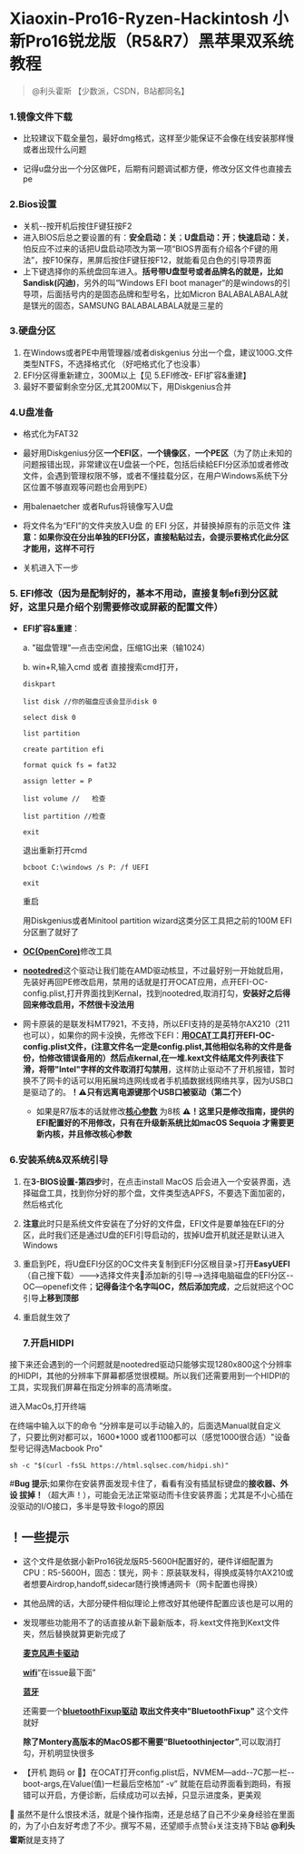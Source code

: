 # Xiaoxin-Pro16-Ryzen-Hackintosh 小新Pro16锐龙版（R5&R7）黑苹果双系统教程
> @利头霍斯 【少数派，CSDN，B站都同名】

### 1.镜像文件下载

* 比较建议下载全量包，最好dmg格式，这样至少能保证不会像在线安装那样慢或者出现什么问题

* 记得u盘分出一个分区做PE，后期有问题调试都方便，修改分区文件也直接去pe

### 2.Bios设置

* 关机--按开机后按住F键狂按F2
* 进入BIOS后总之要设置的有：**安全启动：关**；**U盘启动：开**；**快速启动：关**，怕反应不过来的话把U盘启动项改为第一项“BIOS界面有介绍各个F键的用法”，按F10保存，黑屏后按住F键狂按F12，就能看见白色的引导项界面
* 上下键选择你的系统盘回车进入。**括号带U盘型号或者品牌名的就是，比如Sandisk(闪迪)**，另外的叫“Windows EFI boot manager“的是windows的引导项，后面括号内的是固态品牌和型号名，比如Micron BALABALABALA就是镁光的固态，SAMSUNG BALABALABALA就是三星的

### 3.硬盘分区

1. 在Windows或者PE中用管理器/或者diskgenius 分出一个盘，建议100G.文件类型NTFS，不选择格式化     （好吧格式化了也没事）
2. EFI分区得重新建立，300M以上【见 5.EFI修改- EFI扩容&重建】
3. 最好不要留剩余空分区,尤其200M以下，用Diskgenius合并

### 4.U盘准备

* 格式化为FAT32

* 最好用Diskgenius分区**一个EFI区**，**一个镜像区**，**一个PE区**（为了防止未知的问题报错出现，非常建议在U盘装一个PE，包括后续給EFI分区添加或者修改文件，会遇到管理权限不够，或者不懂挂载分区，在用户Windows系统下分区位置不够直观等问题也会用到PE）

* 用balenaetcher 或者Rufus将镜像写入U盘

* 将文件名为“EFI”的文件夹放入U盘 的 EFI 分区，并替换掉原有的示范文件 **注意：如果你没在分出单独的EFI分区，直接粘贴过去，会提示要格式化此分区才能用，这样不可行**

* 关机进入下一步

### 5. EFI修改（因为是配制好的，基本不用动，直接复制efi到分区就好，这里只是介绍个别需要修改或屏蔽的配置文件）

- **EFI扩容&重建**：

  a. "磁盘管理"—点击空闲盘，压缩1G出来（输1024）

  b. win+R,输入cmd 或者 直接搜索cmd打开，

  `diskpart`

  `list disk //你的磁盘应该会显示disk 0`

  `select disk 0`

  `list partition`

  `create partition efi`

  `format quick fs = fat32`

  `assign letter = P`

  `list volume //	检查`

  `list partition //检查`

  `exit`

  退出重新打开cmd

  `bcboot C:\windows /s P: /f UEFI`

  `exit`

  重启

  用Diskgenius或者Minitool partition wizard这类分区工具把之前的100M EFI分区删了就好了

- [**OC(OpenCore)**](https://github.com/ic005k/OCAuxiliaryTools/releases/download/20240001/OCAT-Win64.zip "OC 修改工具")修改工具

- [**nootedred**](https://github.com/ChefKissInc/NootedRed "Nootedred")这个驱动让我们能在AMD驱动核显，不过最好别一开始就启用，先装好再回PE修改启用，禁用的话就是打开OCAT应用，点开EFI-OC-config.plist,打开界面找到Kernal，找到nootedred,取消打勾，**安装好之后得回来修改启用，不然很卡没法用**

- 网卡原装的是联发科MT7921，不支持，所以EFI支持的是英特尔AX210（211也可以），如果你的网卡没换，先修改下EFI：**用[OCAT](https://github.com/ic005k/OCAuxiliaryTools "OCAT下载链接页面")工具打开EFI-OC-config.plist文件，(注意文件名一定是config.plist,其他相似名称的文件是备份，怕修改错误备用的）然后点kernal,在一堆.kext文件结尾文件列表往下滑，将带"Intel"字样的文件取消打勾禁用**，这样防止驱动不了开机报错，暂时换不了网卡的话可以用拓展坞连网线或者手机插数据线网络共享，因为USB口是驱动了的。**！⚠️只有远离电源键那个USB口被驱动（第二个）**

  - 如果是R7版本的话就修改[**核心参数**](https://github.com/AMD-OSX/AMD_Vanilla "AMD核心参数") 为8核
    **⚠️！这里只是修改指南，提供的EFI配置好的不用修改，只有在升级新系统比如macOS Sequoia 才需要更新内核，并且修改核心参数**


### 6.安装系统&双系统引导

1. 在**3-BIOS设置-第四步**时，在点击install MacOS 后会进入一个安装界面，选择磁盘工具，找到你分好的那个盘，文件类型选APFS，不要选下面加密的，然后格式化

2. **注意**此时只是系统文件安装在了分好的文件盘，EFI文件是要单独在EFI的分区，此时我们还是通过U盘的EFI引导启动的，拔掉U盘开机就还是默认进入Windows

3. 重启到PE，将U盘EFI分区的OC文件夹复制到EFI分区根目录>打开**EasyUEFI**（自己搜下载）--->选择文件夹📁添加新的引导——>选择电脑磁盘的EFI分区-- OC—openefi文件；**记得备注个名字叫OC，然后添加完成**，之后就把这个OC引导**上移到顶部**

4. 重启就生效了

   ### 7.开启HIDPI

接下来还会遇到的一个问题就是nootedred驱动只能够实现1280x800这个分辨率的HIDPI，其他的分辨率下屏幕都感觉很模糊。所以我们还需要用到一个HIDPI的工具，实现我们屏幕在指定分辨率的高清晰度。

进入MacOs,打开终端

在终端中输入以下的命令 “分辨率是可以手动输入的，后面选Manual就自定义了，只要比例对都可以，1600*1000 或者1100都可以（感觉1000很合适）"设备型号记得选Macbook Pro"

`sh -c "$(curl -fsSL https://html.sqlsec.com/hidpi.sh)"`

#**Bug 提示**;如果你在安装界面发现卡住了，看看有没有插鼠标键盘的**接收器、外设 拔掉！**（超大声！），可能会无法正常驱动而卡住安装界面；尤其是不小心插在没驱动的I/O接口，多半是导致卡logo的原因

## ！一些提示

* 这个文件是依据小新Pro16锐龙版R5-5600H配置好的，硬件详细配置为CPU：R5-5600H，固态：镁光，网卡：原装联发科，得换成英特尔AX210或者想要Airdrop,handoff,sidecar随行换博通网卡（网卡配置也得换）

* 其他品牌的话，大部分硬件相似理论上修改好其他硬件配置应该也是可以用的

* 发现哪些功能用不了的话直接从新下最新版本，将.kext文件拖到Kext文件夹，然后替换就算更新完成了

  [**麦克风声卡驱动**](https://github.com/qhuyduong/AppleALC "麦克风声卡驱动")
  
  [**wifi**](https://github.com/OpenIntelWireless/itlwm/issues/883 "Wifi驱动")“在issue最下面”

  [**蓝牙**](https://github.com/OpenIntelWireless/IntelBluetoothFirmware/releases "蓝牙驱动")

  还需要一个[**bluetoothFixup驱动**](https://github.com/zxystd/BrcmPatchRAM  "BluetoothFixup驱动")
  **取出文件夹中"BluetoothFixup"** 这个文件就好

  **除了Montery高版本的MacOS都不需要“Bluetoothinjector”**,可以取消打勾，开机明显快很多

* 【开机 跑码 or 】在OCAT打开config.plist后，NVMEM—add--7C那一栏--boot-args,在Value(值)一栏最后空格加“ -v” 就能在启动界面看到跑码，有报错可以开启，方便诊断，后续成功可以去掉，只显示进度条，更美观

  

🎉 虽然不是什么恨技术活，就是个操作指南，还是总结了自己不少亲身经验在里面的，为了小白友好考虑了不少。撰写不易，还望顺手点赞👍关注支持下B站 **@利头霍斯**就是支持了

